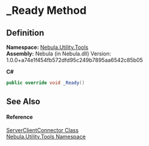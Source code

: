 # _Ready Method




## Definition
**Namespace:** <a href="N_Nebula_Utility_Tools">Nebula.Utility.Tools</a>  
**Assembly:** Nebula (in Nebula.dll) Version: 1.0.0+a74e1f454fb572dfd95c249b7895aa6542c85b05

**C#**
``` C#
public override void _Ready()
```



## See Also


#### Reference
<a href="T_Nebula_Utility_Tools_ServerClientConnector">ServerClientConnector Class</a>  
<a href="N_Nebula_Utility_Tools">Nebula.Utility.Tools Namespace</a>  
